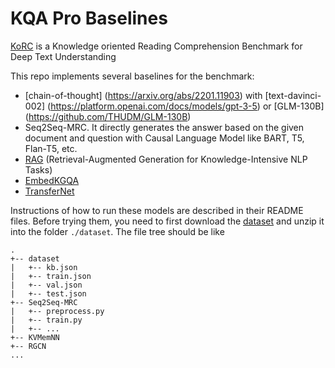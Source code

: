 # KQA Pro Baselines
[KoRC](https://arxiv.org/pdf/2307.03115.pdf) is a Knowledge oriented Reading Comprehension Benchmark for Deep Text Understanding


This repo implements several baselines for the benchmark:

- [chain-of-thought] (https://arxiv.org/abs/2201.11903) with [text-davinci-002] (https://platform.openai.com/docs/models/gpt-3-5) or [GLM-130B] (https://github.com/THUDM/GLM-130B) 
- Seq2Seq-MRC. It directly generates the answer based on the given document and question with Causal Language Model like BART, T5, Flan-T5, etc.
- [RAG](https://arxiv.org/abs/2005.11401) (Retrieval-Augmented Generation for Knowledge-Intensive NLP Tasks)
- [EmbedKGQA](https://malllabiisc.github.io/publications/papers/final_embedkgqa.pdf)
- [TransferNet](https://aclanthology.org/2021.emnlp-main.341)

Instructions of how to run these models are described in their README files.
Before trying them, you need to first download the [dataset](https://cloud.tsinghua.edu.cn/d/c2c25c2eef02425e9b4f/) and unzip it into the folder `./dataset`.
The file tree should be like
```
.
+-- dataset
|   +-- kb.json
|   +-- train.json
|   +-- val.json
|   +-- test.json
+-- Seq2Seq-MRC
|   +-- preprocess.py
|   +-- train.py
|   +-- ...
+-- KVMemNN
+-- RGCN
...
```